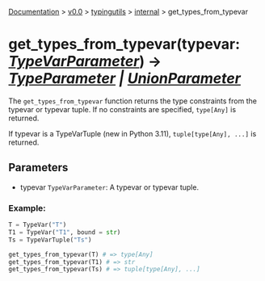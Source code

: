 [Documentation](/docs/documentation.md) >
 [v0.0](/docs/0.0/version.md) >
  [typingutils](/docs/0.0/typingutils/module.md) >
   [internal](/docs/0.0/typingutils/internal/module.md) >
    get_types_from_typevar

# get_types_from_typevar(typevar: _[TypeVarParameter](../typevar_parameter.md)_) -> _[TypeParameter](../type_parameter.md) | [UnionParameter](../union_parameter.md)_

The `get_types_from_typevar` function returns the type constraints from the typevar or typevar tuple. If no constraints are specified, `type[Any]` is returned.

If typevar is a TypeVarTuple (new in Python 3.11), `tuple[type[Any], ...]` is returned.

## Parameters

- typevar `TypeVarParameter`: A typevar or typevar tuple.

### Example:
```python
T = TypeVar("T")
T1 = TypeVar("T1", bound = str)
Ts = TypeVarTuple("Ts")

get_types_from_typevar(T) # => type[Any]
get_types_from_typevar(T1) # => str
get_types_from_typevar(Ts) # => tuple[type[Any], ...]
```